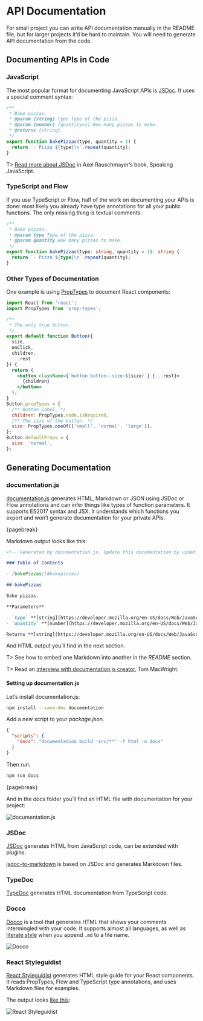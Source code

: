 # API Documentation

For small project you can write API documentation manually in the README file, but for larger projects it’d be hard to maintain. You will need to generate API documentation from the code.

## Documenting APIs in Code

### JavaScript

The most popular format for documenting JavaScript APIs is [JSDoc](http://usejsdoc.org/). It uses a special comment syntax:

```javascript
/**
 * Bake pizzas.
 * @param {string} type Type of the pizza.
 * @param {number} [quantity=1] How many pizzas to make.
 * @returns {string}
 */
export function bakePizzas(type, quantity = 1) {
  return `- Pizza ${type}\n`.repeat(quantity);
}
```

T> [Read more about JSDoc](http://speakingjs.com/es5/ch29.html) in Axel Rauschmayer’s book, Speaking JavaScript.

### TypeScript and Flow

If you use TypeScript or Flow, half of the work on documenting your APIs is done: most likely you already have type annotations for all your public functions. The only missing thing is textual comments:

```typescript
/**
 * Bake pizzas.
 * @param type Type of the pizza.
 * @param quantity How many pizzas to make.
 */
export function bakePizzas(type: string, quantity = 1): string {
  return `- Pizza ${type}\n`.repeat(quantity);
}
```

### Other Types of Documentation

One example is using [PropTypes](https://www.npmjs.com/package/prop-types) to document React components:

```jsx
import React from 'react';
import PropTypes from 'prop-types';

/**
 * The only true button.
 */
export default function Button({
  size,
  onClick,
  children,
  ...rest
}) {
  return (
    <button className={`button button--size-${size}`} {...rest}>
      {children}
    </button>
  );
}
Button.propTypes = {
  /** Button label. */
  children: PropTypes.node.isRequired,
  /** The size of the button. */
  size: PropTypes.oneOf(['small', 'normal', 'large']),
};
Button.defaultProps = {
  size: 'normal',
};
```

## Generating Documentation

### documentation.js

[documentation.js](http://documentation.js.org/) generates HTML, Markdown or JSON using JSDoc or Flow annotations and can infer things like types of function parameters. It supports ES2017 syntax and JSX. It understands which functions you export and won’t generate documentation for your private APIs.

{pagebreak}

Markdown output looks like this:

```markdown
<!-- Generated by documentation.js. Update this documentation by updating the source code. -->

### Table of Contents

- [bakePizzas](#bakepizzas)

## bakePizzas

Bake pizzas.

**Parameters**

- `type` **[string](https://developer.mozilla.org/en-US/docs/Web/JavaScript/Reference/Global_Objects/String)** Type of the pizza.
- `quantity` **[number](https://developer.mozilla.org/en-US/docs/Web/JavaScript/Reference/Global_Objects/Number)** How many pizzas to make. (optional, default `1`)

Returns **[string](https://developer.mozilla.org/en-US/docs/Web/JavaScript/Reference/Global_Objects/String)**
```

And HTML output you’ll find in the next section.

T> See how to embed one Markdown into another in the _README_ section.

T> Read an [interview with documentation.js creator](https://survivejs.com/blog/documentationjs-interview/), Tom MacWright.

#### Setting up documentation.js

Let’s install documentation.js:

```bash
npm install --save-dev documentation
```

Add a new script to your _package.json_.

```json
{
  "scripts": {
    "docs": "documentation build 'src/**' -f html -o docs"
  }
}
```

Then run:

```bash
npm run docs
```

{pagebreak}

And in the _docs_ folder you’ll find an HTML file with documentation for your project:

![documentation.js](images/documentation-js.png)

### JSDoc

[JSDoc](https://www.npmjs.com/package/jsdoc) generates HTML from JavaScript code, can be extended with plugins.

[jsdoc-to-markdown](https://www.npmjs.com/package/jsdoc-to-markdown) is based on JSDoc and generates Markdown files.

### TypeDoc

[TypeDoc](http://typedoc.org/) generates HTML documentation from TypeScript code.

### Docco

[Docco](http://ashkenas.com/docco/) is a tool that generates HTML that shows your comments intermingled with your code. It supports almost all languages, as well as [literate style](http://coffeescript.org/#literate) when you append `.md` to a file name.

![Docco](images/documentation-js.png)

### React Styleguidist

[React Styleguidist](https://react-styleguidist.js.org/) generates HTML style guide for your React components. It reads PropTypes, Flow and TypeScript type annotations, and uses Markdown files for examples.

The output looks [like this](https://react-styleguidist.js.org/examples/basic/):

![React Styleguidist](images/styleguidist.png)

